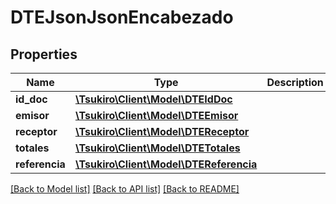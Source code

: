 # DTEJsonJsonEncabezado

## Properties
Name | Type | Description | Notes
------------ | ------------- | ------------- | -------------
**id_doc** | [**\Tsukiro\Client\Model\DTEIdDoc**](DTEIdDoc.md) |  | [optional] 
**emisor** | [**\Tsukiro\Client\Model\DTEEmisor**](DTEEmisor.md) |  | [optional] 
**receptor** | [**\Tsukiro\Client\Model\DTEReceptor**](DTEReceptor.md) |  | [optional] 
**totales** | [**\Tsukiro\Client\Model\DTETotales**](DTETotales.md) |  | [optional] 
**referencia** | [**\Tsukiro\Client\Model\DTEReferencia**](DTEReferencia.md) |  | [optional] 

[[Back to Model list]](../../README.md#documentation-for-models) [[Back to API list]](../../README.md#documentation-for-api-endpoints) [[Back to README]](../../README.md)

